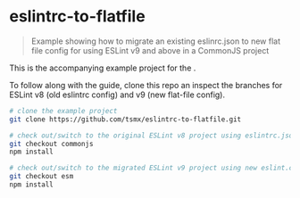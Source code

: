 # eslintrc-to-flatfile

> Example showing how to migrate an existing eslinrc.json to new flat file config for using ESLint v9 and above in a CommonJS project


This is the accompanying example project for the  []().

To follow along with the guide, clone this repo an inspect the branches for ESLint v8 (old eslintrc config) and v9 (new flat-file config).

```bash
# clone the example project
git clone https://github.com/tsmx/eslintrc-to-flatfile.git

# check out/switch to the original ESLint v8 project using eslintrc.json
git checkout commonjs
npm install

# check out/switch to the migrated ESLint v9 project using new eslint.config.js
git checkout esm
npm install
```